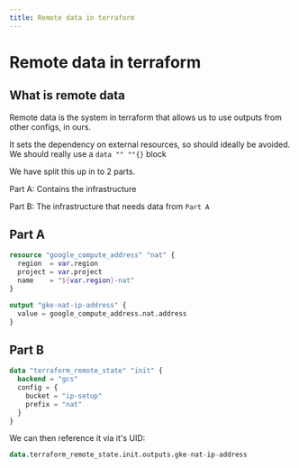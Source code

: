 ```yaml
---
title: Remote data in terraform
---
```


# Remote data in terraform

## What is remote data

Remote data is the system in terraform that allows us to use outputs from other configs, in ours.

It sets the dependency on external resources, so should ideally be avoided. We should really use a `data "" ""{}` block


We have split this up in to 2 parts.

Part A: Contains the infrastructure

Part B: The infrastructure that needs data from `Part A`

## Part A

```terraform title="ip.tf"
resource "google_compute_address" "nat" {
  region  = var.region
  project = var.project
  name    = "${var.region}-nat"
}
```

```terraform title="output.tf"
output "gke-nat-ip-address" {
  value = google_compute_address.nat.address
}
```

## Part B

```terraform title="data.tf"
data "terraform_remote_state" "init" {
  backend = "gcs"
  config = {
    bucket = "ip-setup"
    prefix = "nat"
  }
}
```

We can then reference it via it's UID:

```terraform
data.terraform_remote_state.init.outputs.gke-nat-ip-address
```
